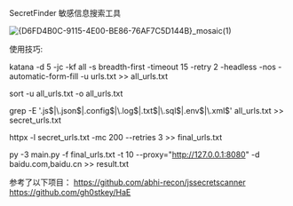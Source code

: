 SecretFinder 敏感信息搜索工具




![{D6FD4B0C-9115-4E00-BE86-76AF7C5D144B}_mosaic(1)](https://github.com/user-attachments/assets/122b3aa9-9801-4ddd-a784-dbfb3134e728)





使用技巧:

 katana -d 5 -jc -kf all -s breadth-first -timeout 15 -retry 2 -headless -nos -automatic-form-fill -u urls.txt  >> all_urls.txt

 sort -u all_urls.txt -o all_urls.txt

 grep -E '\.js$|\.json$|\.config$|\.log$|\.txt$|\.sql$|\.env$|\.xml$' all_urls.txt >> secret_urls.txt

 httpx -l secret_urls.txt -mc 200 --retries 3 >> final_urls.txt

 py -3 main.py -f final_urls.txt -t 10 --proxy="http://127.0.0.1:8080" -d baidu.com,baidu.cn >> result.txt
 



参考了以下项目：
https://github.com/abhi-recon/jssecretscanner
https://github.com/gh0stkey/HaE
